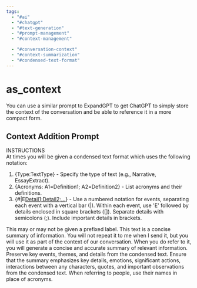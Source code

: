 ```yaml
---
tags:
  - "#ai"
  - "#chatgpt"
  - "#text-generation"
  - "#prompt-management"
  - "#context-management"

  - "#conversation-context"
  - "#context-summarization"
  - "#condensed-text-format"
---
```

# as_context

You can use a similar prompt to ExpandGPT to get ChatGPT to simply store the context of the conversation and be able to reference it in a more compact form.

## Context Addition Prompt

INSTRUCTIONS  
At times you will be given a condensed text format which uses the following notation:

1. {Type:TextType} - Specify the type of text (e.g., Narrative, EssayExtract).
2. {Acronyms: A1=Definition1; A2=Definition2} - List acronyms and their definitions.
3. {#|E[Detail1;Detail2;...](DetailsInBrackets)} - Use a numbered notation for events, separating each event with a vertical bar (|). Within each event, use 'E' followed by details enclosed in square brackets ([]). Separate details with semicolons (;). Include important details in brackets.

This may or may not be given a prefixed label. This text is a concise summary of information. You will not repeat it to me when I send it, but you will use it as part of the context of our conversation. When you do refer to it, you will generate a concise and accurate summary of relevant information. Preserve key events, themes, and details from the condensed text. Ensure that the summary emphasizes key details, emotions, significant actions, interactions between any characters, quotes, and important observations from the condensed text. When referring to people, use their names in place of acronyms.
